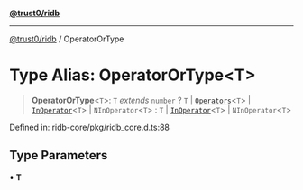 [**@trust0/ridb**](../README.md)

***

[@trust0/ridb](../README.md) / OperatorOrType

# Type Alias: OperatorOrType\<T\>

> **OperatorOrType**\<`T`\>: `T` *extends* `number` ? `T` \| [`Operators`](Operators.md)\<`T`\> \| [`InOperator`](InOperator.md)\<`T`\> \| `NInOperator`\<`T`\> : `T` \| [`InOperator`](InOperator.md)\<`T`\> \| `NInOperator`\<`T`\>

Defined in: ridb-core/pkg/ridb\_core.d.ts:88

## Type Parameters

• **T**
